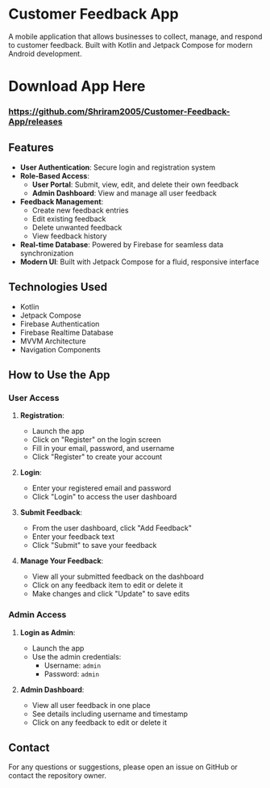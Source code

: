 # Customer Feedback App

A mobile application that allows businesses to collect, manage, and respond to customer feedback. Built with Kotlin and Jetpack Compose for modern Android development.

# Download App Here

### https://github.com/Shriram2005/Customer-Feedback-App/releases

## Features

- **User Authentication**: Secure login and registration system
- **Role-Based Access**: 
  - **User Portal**: Submit, view, edit, and delete their own feedback
  - **Admin Dashboard**: View and manage all user feedback
- **Feedback Management**:
  - Create new feedback entries
  - Edit existing feedback
  - Delete unwanted feedback
  - View feedback history
- **Real-time Database**: Powered by Firebase for seamless data synchronization
- **Modern UI**: Built with Jetpack Compose for a fluid, responsive interface

## Technologies Used

- Kotlin
- Jetpack Compose
- Firebase Authentication
- Firebase Realtime Database
- MVVM Architecture
- Navigation Components


## How to Use the App

### User Access

1. **Registration**:
   - Launch the app
   - Click on "Register" on the login screen
   - Fill in your email, password, and username
   - Click "Register" to create your account

2. **Login**:
   - Enter your registered email and password
   - Click "Login" to access the user dashboard

3. **Submit Feedback**:
   - From the user dashboard, click "Add Feedback"
   - Enter your feedback text
   - Click "Submit" to save your feedback

4. **Manage Your Feedback**:
   - View all your submitted feedback on the dashboard
   - Click on any feedback item to edit or delete it
   - Make changes and click "Update" to save edits

### Admin Access

1. **Login as Admin**:
   - Launch the app
   - Use the admin credentials:
     - Username: `admin`
     - Password: `admin`

2. **Admin Dashboard**:
   - View all user feedback in one place
   - See details including username and timestamp
   - Click on any feedback to edit or delete it

## Contact

For any questions or suggestions, please open an issue on GitHub or contact the repository owner.
